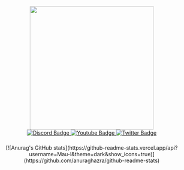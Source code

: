 <div id="header" align="center">
  <img src="https://media.giphy.com/media/11dR2hEgtN5KoM/giphy.gif" width="330"/>
</div>
<div id="badges" align="center">
  </a>
  <a href="https://discord.gg/5ukqwymYHy">
    <img src="https://img.shields.io/badge/Discord-blue?style=for-the-badge&logo=discord&logoColor=white" alt="Discord Badge"/>
  </a>
  <a href="https://www.youtube.com/channel/UCoB35ehZwr12o_22-OWQfDw">
    <img src="https://img.shields.io/badge/YouTube-red?style=for-the-badge&logo=youtube&logoColor=white" alt="Youtube Badge"/>
  </a>
  <a href="https://twitter.com/XdMauu1">
    <img src="https://img.shields.io/badge/Twitter-informational?style=for-the-badge&logo=twitter&logoColor=white" alt="Twitter Badge"/>
  </a>
</div>

###
<div align="center">
  [![Anurag's GitHub stats](https://github-readme-stats.vercel.app/api?username=Mau-l&theme=dark&show_icons=true)](https://github.com/anuraghazra/github-readme-stats)
</div>
